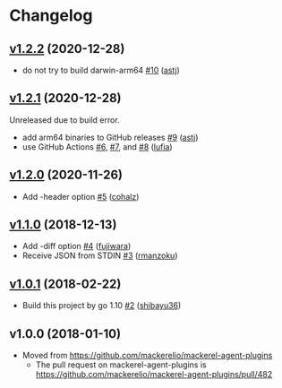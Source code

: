 # Changelog

## [v1.2.2](https://github.com/mackerelio/mackerel-plugin-json/compare/v1.2.1...v1.2.2) (2020-12-28)

* do not try to build darwin-arm64 [#10](https://github.com/mackerelio/mackerel-plugin-json/pull/10) ([astj](https://github.com/astj))

## [v1.2.1](https://github.com/mackerelio/mackerel-plugin-json/compare/v1.2.0...v1.2.1) (2020-12-28)

Unreleased due to build error.

* add arm64 binaries to GitHub releases [#9](https://github.com/mackerelio/mackerel-plugin-json/pull/9) ([astj](https://github.com/astj))
* use GitHub Actions [#6](https://github.com/mackerelio/mackerel-plugin-json/pull/6), [#7](https://github.com/mackerelio/mackerel-plugin-json/pull/7), and [#8](https://github.com/mackerelio/mackerel-plugin-json/pull/8) ([lufia](https://github.com/lufia))

## [v1.2.0](https://github.com/mackerelio/mackerel-plugin-json/compare/v1.1.0...v1.2.0) (2020-11-26)

* Add -header option [#5](https://github.com/mackerelio/mackerel-plugin-json/pull/5) ([cohalz](https://github.com/cohalz))

## [v1.1.0](https://github.com/mackerelio/mackerel-plugin-json/compare/v1.0.1...v1.1.0) (2018-12-13)

* Add -diff option [#4](https://github.com/mackerelio/mackerel-plugin-json/pull/4) ([fujiwara](https://github.com/fujiwara))
* Receive JSON from STDIN [#3](https://github.com/mackerelio/mackerel-plugin-json/pull/3) ([rmanzoku](https://github.com/rmanzoku))

## [v1.0.1](https://github.com/mackerelio/mackerel-plugin-json/compare/v1.0.0...v1.0.1) (2018-02-22)

* Build this project by go 1.10 [#2](https://github.com/mackerelio/mackerel-plugin-json/pull/2) ([shibayu36](https://github.com/shibayu36))

## v1.0.0 (2018-01-10)

* Moved from https://github.com/mackerelio/mackerel-agent-plugins
    * The pull request on mackerel-agent-plugins is https://github.com/mackerelio/mackerel-agent-plugins/pull/482
